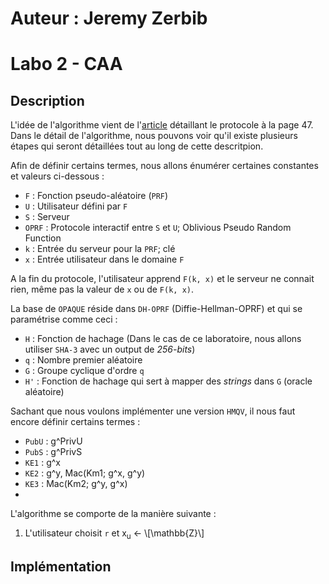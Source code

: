 <script type="text/javascript"
        src="https://cdnjs.cloudflare.com/ajax/libs/mathjax/2.7.0/MathJax.js?config=TeX-AMS_CHTML"></script>

# Auteur : Jeremy Zerbib
# Labo 2 - CAA

## Description

L'idée de l'algorithme vient de l'[article](https://eprint.iacr.org/2018/163.pdf) détaillant le protocole à la page 47.
Dans le détail de l'algorithme, nous pouvons voir qu'il existe plusieurs étapes qui seront détaillées tout au long de cette descritpion.

Afin de définir certains termes, nous allons énumérer certaines constantes et valeurs ci-dessous :   
- `F` : Fonction pseudo-aléatoire (`PRF`)
- `U` : Utilisateur défini par `F`
- `S` : Serveur
- `OPRF` : Protocole interactif entre `S` et `U`; Oblivious Pseudo Random Function 
- `k` : Entrée du serveur pour la `PRF`; clé
- `x` : Entrée utilisateur dans le domaine `F`

A la fin du protocole, l'utilisateur apprend `F(k, x)` et le serveur ne connait rien, même pas la valeur de `x` ou de `F(k, x)`.

La base de `OPAQUE` réside dans `DH-OPRF` (Diffie-Hellman-OPRF) et qui se paramétrise comme ceci :   
- `H` : Fonction de hachage (Dans le cas de ce laboratoire, nous allons utiliser `SHA-3` avec un output de *256-bits*)
- `q` : Nombre premier aléatoire
- `G` : Groupe cyclique d'ordre `q`
- `H'` : Fonction de hachage qui sert à mapper des *strings* dans `G` (oracle aléatoire)

Sachant que nous voulons implémenter une version `HMQV`, il nous faut encore définir certains termes :   
- `PubU` : g^PrivU
- `PubS` : g^PrivS
- `KE1` : g^x
- `KE2` : g^y, Mac(Km1; g^x, g^y)
- `KE3` : Mac(Km2; g^y, g^x)
-

L'algorithme se comporte de la manière suivante :

1. L'utilisateur choisit `r` et x<sub>u</sub> <- \\[\mathbb{Z}\\]

## Implémentation


